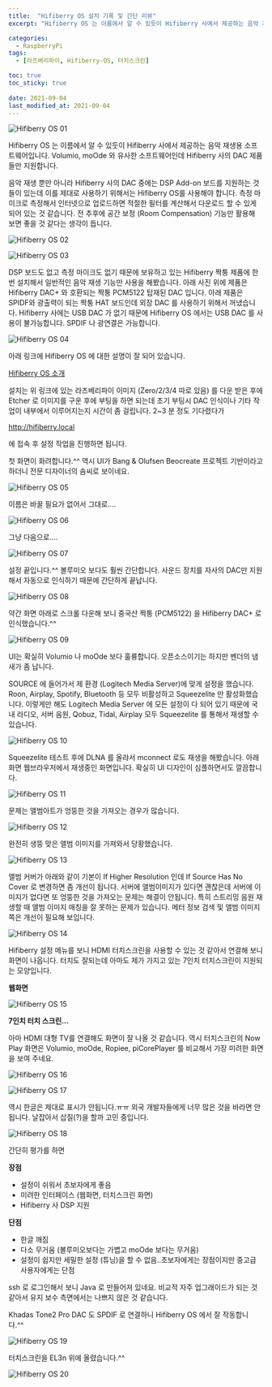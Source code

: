 ```yaml
---
title:  "Hifiberry OS 설치 기록 및 간단 리뷰"
excerpt: "Hifiberry OS 는 이름에서 알 수 있듯이 Hifiberry 사에서 제공하는 음악 재생용 소프트웨어입니다. Volumio, moOde 와 유사한 소프트웨어인데 Hifiberry 사의 DAC 제품들만 지원합니다.​"

categories:
  - RaspberryPi
tags:
  - [라즈베리파이, Hifiberry-OS, 터치스크린]

toc: true
toc_sticky: true
 
date: 2021-09-04
last_modified_at: 2021-09-04
---
```

![Hifiberry OS 01](/assets/images/hifiberry-os-01.png)

Hifiberry OS 는 이름에서 알 수 있듯이 Hifiberry 사에서 제공하는 음악 재생용 소프트웨어입니다. Volumio, moOde 와 유사한 소프트웨어인데 Hifiberry 사의 DAC 제품들만 지원합니다.​

음악 재생 뿐만 아니라 Hifiberry 사의 DAC 중에는 DSP Add-on 보드를 지원하는 것들이 있는데 이를 제대로 사용하기 위해서는 Hifiberry OS를 사용해야 합니다. 측정 마이크로 측정해서 인터넷으로 업로드하면 적절한 필터를 계산해서 다운로드 할 수 있게 되어 있는 것 같습니다. 전 추후에 공간 보정 (Room Compensation) 기능만 활용해 보면 좋을 것 같다는 생각이 듭니다. 

![Hifiberry OS 02](/assets/images/hifiberry-os-02.png)

![Hifiberry OS 03](/assets/images/hifiberry-os-03.png)

DSP 보드도 없고 측정 마이크도 없기 때문에 보유하고 있는 Hifiberry 짝퉁 제품에 한번 설치해서 일반적인 음악 재생 기능만 사용을 해봤습니다. 아래 사진 위에 제품은 Hifiberry DAC+ 와 호환되는 짝퉁 PCM5122 탑재된 DAC 입니다. 아래 제품은 SPIDF와 광출력이 되는 짝퉁 HAT 보드인데 외장 DAC 를 사용하기 위해서 꺼냈습니다. Hifiberry 사에는 USB DAC 가 없기 때문에 Hifiberry OS 에서는 USB DAC 를 사용이 불가능합니다. SPDIF 나 광연결은 가능합니다. 

![Hifiberry OS 04](/assets/images/hifiberry-os-04.jpg)

아래 링크에 Hifiberry OS 에 대한 설명이 잘 되어 있습니다.

​[Hifiberry OS 소개](https://www.hifiberry.com/hifiberryos)

설치는 위 링크에 있는 라즈베리파이 이미지 (Zero/2/3/4 따로 있음) 를 다운 받은 후에 Etcher 로 이미지를 구운 후에 부팅을 하면 되는데 초기 부팅시 DAC 인식이나 기타 작업이 내부에서 이루어지는지 시간이 좀 걸립니다. 2~3 분 정도 기다렸다가

​http://hifiberry.local 

에 접속 후 설정 작업을 진행하면 됩니다.

첫 화면이 화려합니다.^^ 역시 UI가 Bang & Olufsen Beocreate 프로젝트 기반이라고 하더니 전문 디자이너의 솜씨로 보이네요. 

![Hifiberry OS 05](/assets/images/hifiberry-os-05.png)

이름은 바꿀 필요가 없어서 그대로....

![Hifiberry OS 06](/assets/images/hifiberry-os-06.png)

그냥 다음으로....

![Hifiberry OS 07](/assets/images/hifiberry-os-07.png)

설정 끝입니다.^^ 볼루미오 보다도 훨씬 간단합니다. 사운드 장치를 자사의 DAC만 지원해서 자동으로 인식하기 때문에 간단하게 끝납니다. 

![Hifiberry OS 08](/assets/images/hifiberry-os-08.png)

약간 화면 아래로 스크롤 다운해 보니 중국산 짝퉁 (PCM5122) 을 Hifiberry DAC+ 로 인식했습니다.^^

![Hifiberry OS 09](/assets/images/hifiberry-os-09.png)

UI는 확실히 Volumio 나 moOde 보다 훌륭합니다. 오픈소스이기는 하지만 벤더의 냄새가 좀 납니다.​

SOURCE 에 들어가서 제 환경 (Logitech Media Server)에 맞게 설정을 했습니다. Roon, Airplay, Spotify, Bluetooth 등 모두 비활성하고 Squeezelite 만 활성화했습니다. 이렇게만 해도 Logitech Media Server 에 모든 설정이 다 되어 있기 때문에 국내 라디오, 서버 음원, Qobuz, Tidal, Airplay 모두 Squeezelite 를 통해서 재생할 수 있습니다.

![Hifiberry OS 10](/assets/images/hifiberry-os-10.png)

Squeezelite 테스트 후에 DLNA 를 올랴서 mconnect 로도 재생을 해봤습니다. 아래 화면 웹브라우저에서 재생중인 화면입니다. 확실히 UI 디자인이 심플하면서도 깔끔합니다.

![Hifiberry OS 11](/assets/images/hifiberry-os-11.png)

문제는 앨범아트가 엉뚱한 것을 가져오는 경우가 많습니다. 

![Hifiberry OS 12](/assets/images/hifiberry-os-12.png)

완전히 생뚱 맞은 앨범 이미지를 가져와서 당황했습니다.

![Hifiberry OS 13](/assets/images/hifiberry-os-13.png)

앨범 커버가 아래와 같이 기본이 If Higher Resolution 인데 If Source Has No Cover 로 변경하면 좀 개선이 됩니다. 서버에 앨범이미지가 있다면 괜찮은데 서버에 이미지가 없다면 또 엉뚱한 것을 가져오는 문제는 해결이 안됩니다. 특히 스트리밍 음원 재생할 때 앨범 이미지 매칭을 잘 못하는 문제가 있습니다. 메터 정보 검색 및 앨범 이미지쪽은 개선이 필요해 보입니다.

![Hifiberry OS 14](/assets/images/hifiberry-os-14.png)

Hifiberry 설정 메뉴를 보니 HDMI 터치스크린을 사용할 수 있는 것 같아서 연결해 보니 화면이 나옵니다. 터치도 잘되는데 아마도 제가 가지고 있는 7인치 터치스크린이 지원되는 모양입니다.

**웹화면**

![Hifiberry OS 15](/assets/images/hifiberry-os-15.png)

**7인치 터치 스크린...**

아마 HDMI 대형 TV를 연결해도 화면이 잘 나올 것 같습니다. 역시 터치스크린의 Now Play 화면은 Volumio, moOde, Ropiee, piCorePlayer 를 비교해서 가장 미려한 화면을 보여 주네요.

![Hifiberry OS 16](/assets/images/hifiberry-os-16.jpg)

![Hifiberry OS 17](/assets/images/hifiberry-os-17.jpg)

역시 한글은 제대로 표시가 안됩니다.ㅠㅠ 외국 개발자들에게 너무 많은 것을 바라면 안됩니다. 날잡아서 삽질(?)을 할까 고민 중입니다. 

![Hifiberry OS 18](/assets/images/hifiberry-os-18.jpg)

간단히 평가를 하면 

**장점**

* 설정이 쉬워서 초보자에게 좋음
* 미려한 인터페이스 (웹화면, 터치스크린 화면)
* Hifiberry 사 DSP 지원

**단점**

* 한글 깨짐
* 다소 무거움 (볼루미오보다는 가볍고 moOde 보다는 무거움)
* 설정이 쉽지만 세밀한 설정 (튜닝)을 할 수 없음..초보자에게는 장점이지만 중고급 사용자에게는 단점

ssh 로 로그인해서 보니 Java 로 만들어져 있네요. 비교적 자주 업그래이드가 되는 것 같아서 유지 보수 측면에서는 나쁘지 않은 것 같습니다.

Khadas Tone2 Pro DAC 도 SPDIF 로 연결하니 Hifiberry OS 에서 잘 작동합니다.^^

![Hifiberry OS 19](/assets/images/hifiberry-os-19.jpg)

터치스크린을 EL3n 위에 올렸습니다.^^

![Hifiberry OS 20](/assets/images/hifiberry-os-20.jpg)